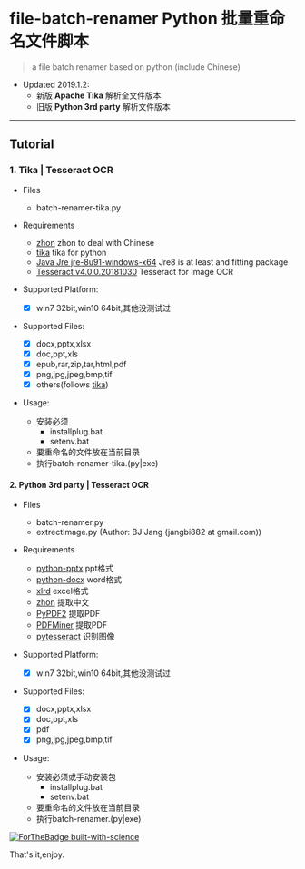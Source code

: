 # file-batch-renamer Python 批量重命名文件脚本

> a file batch renamer based on python (include Chinese)

- Updated 2019.1.2:
    - 新版 **Apache Tika** 解析全文件版本 
    - 旧版 **Python 3rd party** 解析文件版本

----------------

## Tutorial

### 1. Tika | Tesseract OCR

- Files
    - batch-renamer-tika.py

- Requirements  
    - [zhon](https://pypi.org/project/zhon/) zhon to deal with Chinese
    - [tika](https://pypi.org/project/tika/) tika for python
    - [Java Jre jre-8u91-windows-x64](https://www.oracle.com/technetwork/java/javase/downloads/java-archive-javase8-2177648.html) Jre8 is at least and fitting package
    - [Tesseract v4.0.0.20181030](https://digi.bib.uni-mannheim.de/tesseract/tesseract-ocr-w32-setup-v4.0.0.20181030.exe) Tesseract for Image OCR

- Supported Platform:
    - [x] win7 32bit,win10 64bit,其他没测试过

- Supported Files:
    - [x] docx,pptx,xlsx
    - [x] doc,ppt,xls
    - [x] epub,rar,zip,tar,html,pdf
    - [x] png,jpg,jpeg,bmp,tif
    - [x] others(follows [tika](http://tika.apache.org/1.20/formats.html))

- Usage:
    - 安装必须
        - installplug.bat
        - setenv.bat
    - 要重命名的文件放在当前目录
    - 执行batch-renamer-tika.(py|exe)

#### 2. Python 3rd party | Tesseract OCR

- Files
    - batch-renamer.py
    - extrectImage.py (Author: BJ Jang (jangbi882 at gmail.com))

- Requirements
    - [python-pptx](https://pypi.org/project/python-pptx/) ppt格式
    - [python-docx](https://pypi.org/project/python-docx/) word格式
    - [xlrd](https://pypi.org/project/xlrd/) excel格式
    - [zhon](https://pypi.org/project/zhon/) 提取中文
    - [PyPDF2](https://github.com/mstamy2/PyPDF2) 提取PDF
    - [PDFMiner](https://github.com/euske/pdfminer/) 提取PDF
    - [pytesseract](https://pypi.org/project/pytesseract/) 识别图像

- Supported Platform:
    - [x] win7 32bit,win10 64bit,其他没测试过

- Supported Files:
    - [x] docx,pptx,xlsx
    - [x] doc,ppt,xls
    - [x] pdf
    - [x] png,jpg,jpeg,bmp,tif

- Usage:
    - 安装必须或手动安装包
        - installplug.bat
        - setenv.bat
    - 要重命名的文件放在当前目录
    - 执行batch-renamer.(py|exe)

[![ForTheBadge built-with-science](http://ForTheBadge.com/images/badges/built-with-science.svg)](https://github.com/autolordz/docx-content-modify/blob/master/LICENSE)

That's it,enjoy.
